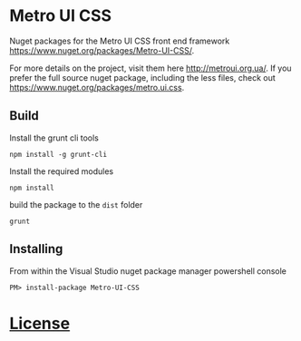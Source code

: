 Metro UI CSS
==================
Nuget packages for the Metro UI CSS front end framework https://www.nuget.org/packages/Metro-UI-CSS/. 

For more details on the project, visit them here http://metroui.org.ua/. If you prefer the full source nuget package, including the less files, check out https://www.nuget.org/packages/metro.ui.css.

## Build ##
Install the grunt cli tools

`npm install -g grunt-cli`

Install the required modules

`npm install`

build the package to the `dist` folder

`grunt`

## Installing ##
From within the Visual Studio nuget package manager powershell console

`PM> install-package Metro-UI-CSS`

[License](LICENSE.txt)
==================